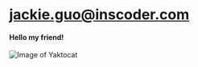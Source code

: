 # jackie.guo@inscoder.com
#### Hello my friend!

![Image of Yaktocat](https://octodex.github.com/images/yaktocat.png)
